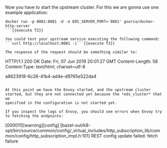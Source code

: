 Now you have to start the upstream cluster. For this we are gonna use one example application:

```
docker run -p 8081:8081 -d -e EDS_SERVER_PORT='8081' gsoria/docker-http-server
```{{execute T2}}

You could test your upstream service executing the following command:
```curl http://localhost:8081 -i```{{execute T3}}

The response of the request should be something similar to:

```
HTTP/1.1 200 OK
Date: Fri, 07 Jun 2019 20:01:27 GMT
Content-Length: 58
Content-Type: text/html; charset=utf-8

a8623918-6c26-41b4-ad4e-d9765e522da4
```

At this point we have the Envoy started, and the upstream cluster started, but they are not connected yet because the *eds_cluster* that we
specified in the configuration is not started yet.

If you inspect the logs of Envoy, you should see errors when Envoy try to fetching the endpoints:

```
[000011][warning][config] [bazel-out/k8-opt/bin/source/common/config/_virtual_includes/http_subscription_lib/common/config/http_subscription_impl.h:101] REST config update failed: fetch failure
```
